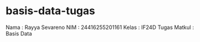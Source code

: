 # basis-data-tugas

Nama : Rayya Sevareno
NIM : 24416255201161
Kelas : IF24D
Tugas Matkul : Basis Data
